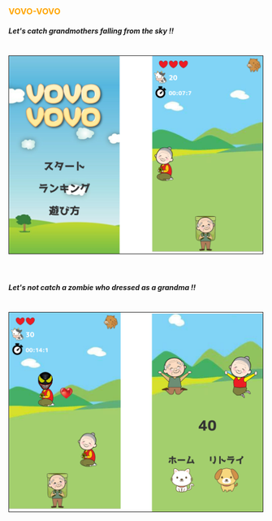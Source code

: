 
### <font color="Orange"> VOVO-VOVO </font>

##### Let's catch grandmothers falling from the sky !!
<br>
<img src="https://github.com/takumiw/src/blob/master/title_game1.png"  width="500px" border="1px" style="margin: 0 10px 0 0">
<br><br><br>

##### Let's not catch a zombie who dressed as a grandma !!
<br>
<img src="https://github.com/takumiw/src/blob/master/game2_game3.png"  width="500px" border="1px"  style="margin: 0 10px 0 0">
